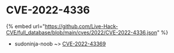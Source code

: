 # CVE-2022-4336
{% embed url="https://github.com/Live-Hack-CVE/full_database/blob/main/cves/2022/CVE-2022-4336.json" %}

* sudoninja-noob ~> [CVE-2022-43369](https://www.alice-snow.ru/2022/database/cve-2022-4336/cve-2022-43369-sudoninja-noob)